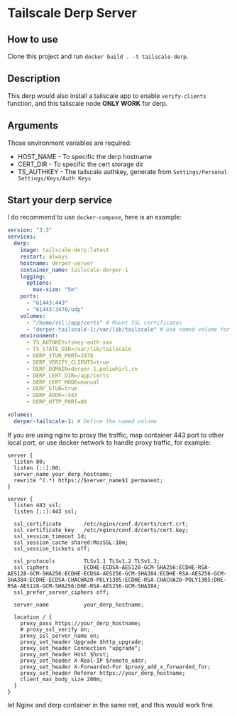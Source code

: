 # Tailscale Derp Server

## How to use

Clone this project and run `docker build . -t tailscale-derp`.

## Description

This derp would also install a tailscale app to enable `verify-clients` function, and this tailscale node **ONLY WORK** for derp.

## Arguments

Those environment variables are required:

* HOST_NAME     - To specific the derp hostname
* CERT_DIR      - To specific the cert storage dir
* TS_AUTHKEY    - The tailscale authkey, generate from `Settings/Personal Settings/Keys/Auth Keys`

## Start your derp service

I do recommend to use `docker-compose`, here is an example:

```yaml
version: "3.3"
services:
  derp:
    image: tailscale-derp:latest
    restart: always
    hostname: derper-server
    container_name: tailscale-derper-1
    logging:
      options:
        max-size: "5m"
    ports:
      - "61443:443"
      - "61443:3478/udp"
    volumes:
      - "/home/ssl:/app/certs" # Mount SSL certificates
      - "derper-tailscale-1:/var/lib/tailscale" # Use named volume for Tailscale data
    environment:
      - TS_AUTHKEY=tskey-auth-xxx
      - TS_STATE_DIR=/var/lib/tailscale
      - DERP_STUN_PORT=3478
      - DERP_VERIFY_CLIENTS=true
      - DERP_DOMAIN=derper-1.poliwhirl.cn
      - DERP_CERT_DIR=/app/certs
      - DERP_CERT_MODE=manual
      - DERP_STUN=true
      - DERP_ADDR=:443
      - DERP_HTTP_PORT=80

volumes:
  derper-tailscale-1: # Define the named volume
```

If you are using nginx to proxy the traffic, map container 443 port to other local port, or use docker network to handle proxy traffic, for example:

```nginx
server {
  listen 80;
  listen [::]:80;
  server_name your_derp_hostname;
  rewrite ^(.*) https://$server_name$1 permanent;
}

server {
  listen 443 ssl;
  listen [::]:443 ssl;

  ssl_certificate       /etc/nginx/conf.d/certs/cert.crt;
  ssl_certificate_key   /etc/nginx/conf.d/certs/cert.key;
  ssl_session_timeout 1d;
  ssl_session_cache shared:MozSSL:10m;
  ssl_session_tickets off;

  ssl_protocols         TLSv1.1 TLSv1.2 TLSv1.3;
  ssl_ciphers           ECDHE-ECDSA-AES128-GCM-SHA256:ECDHE-RSA-AES128-GCM-SHA256:ECDHE-ECDSA-AES256-GCM-SHA384:ECDHE-RSA-AES256-GCM-SHA384:ECDHE-ECDSA-CHACHA20-POLY1305:ECDHE-RSA-CHACHA20-POLY1305:DHE-RSA-AES128-GCM-SHA256:DHE-RSA-AES256-GCM-SHA384;
  ssl_prefer_server_ciphers off;

  server_name           your_derp_hostname;
  
  location / {
    proxy_pass https://your_derp_hostname;
    # proxy_ssl_verify on;
    proxy_ssl_server_name on;
    proxy_set_header Upgrade $http_upgrade;
    proxy_set_header Connection "upgrade";
    proxy_set_header Host $host;
    proxy_set_header X-Real-IP $remote_addr;
    proxy_set_header X-Forwarded-For $proxy_add_x_forwarded_for;
    proxy_set_header Referer https://your_derp_hostname;
    client_max_body_size 200m;
  }
}
```

let Nginx and derp container in the same net, and this would work fine.
